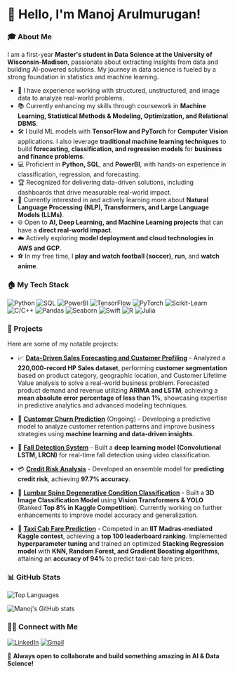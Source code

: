 # 👋 Hello, I'm Manoj Arulmurugan!

### 🎓 About Me
I am a first-year **Master's student in Data Science at the University of Wisconsin-Madison**, passionate about extracting insights from data and building AI-powered solutions. My journey in data science is fueled by a strong foundation in statistics and machine learning.

- 🌚 I have experience working with structured, unstructured, and image data to analyze real-world problems.
- 📚 Currently enhancing my skills through coursework in **Machine Learning, Statistical Methods & Modeling, Optimization, and Relational DBMS**.
- 🛠 I build ML models with **TensorFlow and PyTorch** for **Computer Vision** applications. I also leverage **traditional machine learning techniques** to build **forecasting, classification, and regression models** for **business and finance problems**.
- 💻 Proficient in **Python, SQL**, and **PowerBI**, with hands-on experience in classification, regression, and forecasting.
- 🏆 Recognized for delivering data-driven solutions, including dashboards that drive measurable real-world impact.
- 🔄 Currently interested in and actively learning more about **Natural Language Processing (NLP), Transformers, and Large Language Models (LLMs)**.
- 🌐 Open to **AI, Deep Learning, and Machine Learning projects** that can have a **direct real-world impact**.
- ☁️ Actively exploring **model deployment and cloud technologies in AWS and GCP**.
- ⚽ In my free time, I **play and watch football (soccer)**, **run**, and **watch anime**.

### 🏠 My Tech Stack

![Python](https://img.shields.io/badge/Python-3776AB?style=for-the-badge&logo=python&logoColor=white)
![SQL](https://img.shields.io/badge/SQL-4479A1?style=for-the-badge&logo=mysql&logoColor=white)
![PowerBI](https://img.shields.io/badge/PowerBI-F2C811?style=for-the-badge&logo=powerbi&logoColor=black)
![TensorFlow](https://img.shields.io/badge/TensorFlow-FF6F00?style=for-the-badge&logo=tensorflow&logoColor=white)
![PyTorch](https://img.shields.io/badge/PyTorch-EE4C2C?style=for-the-badge&logo=pytorch&logoColor=white)
![Scikit-Learn](https://img.shields.io/badge/ScikitLearn-F7931E?style=for-the-badge&logo=scikit-learn&logoColor=white)
![C/C++](https://img.shields.io/badge/C/C++-00599C?style=for-the-badge&logo=c%2B%2B&logoColor=white)
![Pandas](https://img.shields.io/badge/Pandas-150458?style=for-the-badge&logo=pandas&logoColor=white)
![Seaborn](https://img.shields.io/badge/Seaborn-008080?style=for-the-badge&logo=python&logoColor=white)
![Swift](https://img.shields.io/badge/Swift-FA7343?style=for-the-badge&logo=swift&logoColor=white)
![R](https://img.shields.io/badge/R-276DC3?style=for-the-badge&logo=r&logoColor=white)
![Julia](https://img.shields.io/badge/Julia-9558B2?style=for-the-badge&logo=julia&logoColor=white)

### 🚀 Projects
Here are some of my notable projects:

- 📈 **[Data-Driven Sales Forecasting and Customer Profiling](https://github.com/manojarulmurugan/Sales-Forecasting-and-Customer-Segmentation-on-HP-Sales-Data)** - Analyzed a **220,000-record HP Sales dataset**, performing **customer segmentation** based on product category, geographic location, and Customer Lifetime Value analysis to solve a real-world business problem. Forecasted product demand and revenue utilizing **ARIMA and LSTM**, achieving a **mean absolute error percentage of less than 1%**, showcasing expertise in predictive analytics and advanced modeling techniques.

- 💪 **[Customer Churn Prediction](#)** (Ongoing) - Developing a predictive model to analyze customer retention patterns and improve business strategies using **machine learning and data-driven insights**.

- 🧠 **[Fall Detection System](https://github.com/manojarulmurugan/Fall-Detection)** - Built a **deep learning model (Convolutional LSTM, LRCN)** for real-time fall detection using video classification.

- 💳 **[Credit Risk Analysis](https://github.com/manojarulmurugan/Credit-Profit-Risk-Analysis)** - Developed an ensemble model for **predicting credit risk**, achieving **97.7% accuracy**.

- 🏥 **[Lumbar Spine Degenerative Condition Classification](https://github.com/manojarulmurugan/Lumbar-spine-degenerative-classification)** - Built a **3D Image Classification Model** using **Vision Transformers & YOLO** (Ranked **Top 8% in Kaggle Competition**). Currently working on further enhancements to improve model accuracy and generalization.

- 🚖 **[Taxi Cab Fare Prediction](#)** - Competed in an **IIT Madras-mediated Kaggle contest**, achieving a **top 100 leaderboard ranking**. Implemented **hyperparameter tuning** and trained an optimized **Stacking Regression model** with **KNN, Random Forest, and Gradient Boosting algorithms**, attaining an **accuracy of 94%** to predict taxi-cab fare prices.

### 📊 GitHub Stats
![Top Languages](https://github-readme-stats.vercel.app/api/top-langs/?username=manojarulmurugan&layout=compact&theme=radical)

![Manoj's GitHub stats](https://github-readme-stats.vercel.app/api?username=manojarulmurugan&show_icons=true&theme=radical)

### 👯‍♂️ Connect with Me
[![LinkedIn](https://img.shields.io/badge/LinkedIn-0A66C2?style=for-the-badge&logo=linkedin&logoColor=white)](https://www.linkedin.com/in/manojarulmurugan/)
[![Gmail](https://img.shields.io/badge/Gmail-D14836?style=for-the-badge&logo=gmail&logoColor=white)](mailto:manojarulmurugan@gmail.com)

🚀 **Always open to collaborate and build something amazing in AI & Data Science!**
